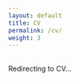 ```yaml
---
layout: default
title: CV
permalink: /cv/
weight: 3
---
```


<br>
Redirecting to CV...

<script>
   window.location = "http://jangsus1.github.io"
</script>
